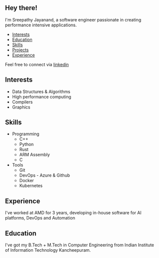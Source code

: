 
## Hey there!
I'm Sreepathy Jayanand, a software engineer passionate in creating performance intensive applications.

* [Interests](https://5reep4thy.github.io/#interests)
* [Education](https://5reep4thy.github.io/#education)
* [Skills](https://5reep4thy.github.io/#skills)
* [Projects](https://github.com/5reep4thy?tab=repositories)
* [Experience](https://5reep4thy.github.io/#Experience)

Feel free to connect via [linkedin](https://www.linkedin.com/in/sreepathy-jayanand-b9b20617a/)


## Interests
* Data Structures & Algorithms
* High performance computing
* Compilers
* Graphics 

## Skills
* Programming
    * C++
    * Python
    * Rust
    * ARM Assembly
    * C
* Tools
    * Git
    * DevOps - Azure & Github
    * Docker
    * Kubernetes
    
## Experience
I've worked at AMD for 3 years, developing in-house software for AI platforms, DevOps and Automation

## Education
I've got my B.Tech + M.Tech in Computer Engineering from Indian Institute of Information Technology Kancheepuram.
